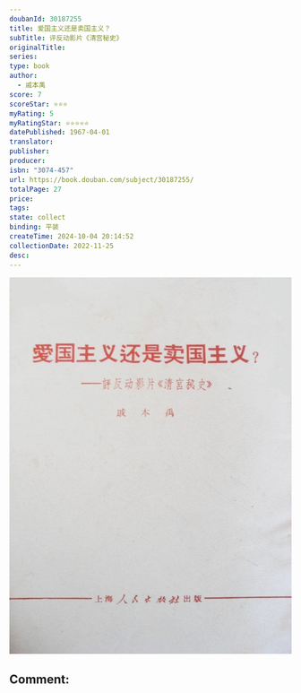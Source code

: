 ```yaml
---
doubanId: 30187255
title: 爱国主义还是卖国主义？
subTitle: 评反动影片《清宫秘史》
originalTitle: 
series: 
type: book
author: 
  - 戚本禹
score: 7
scoreStar: ⭐⭐⭐
myRating: 5
myRatingStar: ⭐⭐⭐⭐⭐
datePublished: 1967-04-01
translator: 
publisher: 
producer: 
isbn: "3074-457"
url: https://book.douban.com/subject/30187255/
totalPage: 27
price: 
tags: 
state: collect
binding: 平装
createTime: 2024-10-04 20:14:52
collectionDate: 2022-11-25
desc: 
---
```


![image](99.Attachments/Files/s29732404.jpg)

Comment: 
---



